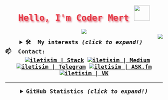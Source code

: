 <samp>
  <h1 align="center" style="color:#e63946;text-shadow: 3px 4px 4px rgba(205, 50, 70, 0.7);">Hello, I'm Coder Mert <img src="https://media.giphy.com/media/hvRJCLFzcasrR4ia7z/giphy.gif" width="50px"></h1>

  <p align="center">

  <center><a target="" href="https://t.me/codermert"><img src="https://img.shields.io/badge/%E2%98%95%EF%B8%8F-UPO%20MARKT%20CEO%20-d91623"></a></center><img align="right" src="https://komarev.com/ghpvc/?username=codermert&color=269077">

  </p>

  
  <details align="center">
    <summary style="font-weight: bold; font-size: 18px">
      <b>🛠 &nbsp;My interests</b>
      <i>(click to expand!)</i>
    </summary>

  ![Android](https://img.shields.io/badge/android-cD1?style=for-the-badge&logo=android&logoColor=01060a&color=4495d4)
  ![Java](https://img.shields.io/badge/java-cD1?style=for-the-badge&logo=java&logoColor=01060a&color=4495d4)
  ![Kotlin](https://img.shields.io/badge/kotlin-cD1?style=for-the-badge&logo=kotlin&logoColor=01060a&color=4495d4)
  ![ManjaroLinux](https://img.shields.io/badge/Manjaro-Linux-cD1?style=for-the-badge&logo=Manjaro&logoColor=01060a&color=4495d4)
  ![UbuntuLinux](https://img.shields.io/badge/ubuntu-%20Linux-cD1?style=for-the-badge&logo=ubuntu&logoColor=01060a&color=4495d4)
  ![Git](https://img.shields.io/badge/git-cD1?style=for-the-badge&logo=git&logoColor=01060a&color=4495d4)
  ![JSON](https://img.shields.io/badge/json-cD1?style=for-the-badge&logo=json&logoColor=01060a&color=4495d4)
  ![VisualStudio](https://img.shields.io/badge/visual-studio-cD1?style=for-the-badge&logo=visual-studio&logoColor=01060a&color=4495d4)
  ![Illustrator](https://img.shields.io/badge/Illustrator-cD1?style=for-the-badge&logo=adobe&logoColor=01060a&color=4495d4)
  ![ArchLinux](https://img.shields.io/badge/Arch-Linux-cD1?style=for-the-badge&logo=ArchLinux&logoColor=01060a&color=4495d4)
  ![PYTHON](https://img.shields.io/badge/python-cD1?style=for-the-badge&logo=python&logoColor=01060a&color=4495d4)
  ![Facebook API](https://img.shields.io/badge/facebook_api-cD1?style=for-the-badge&logo=facebook&logoColor=01060a&color=4495d4)
  ![APP İnventor](https://img.shields.io/badge/App%20%C4%B0nventor-cD1?style=for-the-badge&logo=android&logoColor=01060a&color=4495d4)
  ![IOS](https://img.shields.io/badge/ios_development-cD1?style=for-the-badge&logo=apple&logoColor=01060a&color=4495d4)
  </details>

 <summary style="font-weight: bold; font-size: 18px">
      <b>📫 &nbsp;Contact:</b>


  <div align="center">
    &nbsp;
     <a target="" href="https://stackoverflow.com/users/15413885/coder-mert">        <img alt="iletisim | Stack"  src="https://img.shields.io/badge/stackoverflow-2B2A29.svg?style=for-the-badge&logo=stackoverflow&logoColor=orange"></a>
  <a target="" href="https://medium.com/@codermert">        <img alt="iletisim | Medium"  src="https://img.shields.io/badge/medium-2B2A29.svg?style=for-the-badge&logo=medium&logoColor=white"></a>
    <a target="_blank" href="https://t.me/codermert">               <img alt="iletisim | Telegram" src="https://img.shields.io/badge/telegram-2B2A29.svg?style=for-the-badge&logo=telegram&logoColor=18eaed"></a>
  <a target="_blank" href="https://ask.fm/codermertx">        <img alt="iletisim | ASK.fm"  src="https://img.shields.io/badge/ask.fm-2B2A29.svg?style=for-the-badge&logo=askfm&logoColor=ee1144"></a>
    <a target="_blank" href="https://twitter.com/codermert">        <img alt="iletisim | VK"  src="https://img.shields.io/badge/twitter-2B2A29.svg?style=for-the-badge&logo=twitter&logoColor=4C75A3"></a>
  

  </div>
  
 

  ---

  <details align="center">
    <summary style="font-weight: bold; font-size: 18px">
      <b>GitHub Statistics</b>
      <i>(click to expand!)</i>
    </summary>

  ![Coder Mert GitHub İstatistikleri](https://github-readme-stats.vercel.app/api?username=codermert&show_icons=true&bg_color=2B2A29&icon_color=EF7F1A&text_color=FFF&title_color=EF7F1A)
  ![Coder Mert'in En Çok Kullandığı Diller](https://github-readme-stats.vercel.app/api/top-langs/?username=codermert&layout=compact&bg_color=2B2A29&text_color=FFF&title_color=EF7F1A)

  </details>
</samp>



